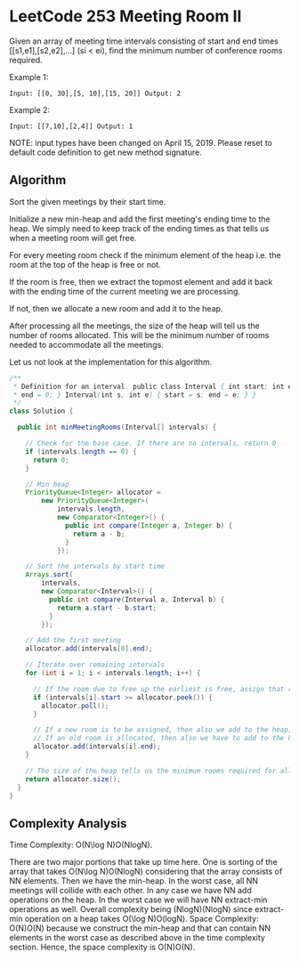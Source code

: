 # LeetCode 253 Meeting Room II
Given an array of meeting time intervals consisting of start and end times [[s1,e1],[s2,e2],...] (si < ei), find the minimum number of conference rooms required.

Example 1:

`Input: [[0, 30],[5, 10],[15, 20]]
Output: 2`

Example 2:

`Input: [[7,10],[2,4]]
Output: 1`

NOTE: input types have been changed on April 15, 2019. Please reset to default code definition to get new method signature.

## Algorithm

Sort the given meetings by their start time.

Initialize a new min-heap and add the first meeting's ending time to the heap. 
We simply need to keep track of the ending times as that tells us when a meeting room will get free.

For every meeting room check if the minimum element of the heap i.e. the room at the top of the heap is free or not.

If the room is free, then we extract the topmost element and add it back with the ending time of the current meeting we are processing.

If not, then we allocate a new room and add it to the heap.

After processing all the meetings, the size of the heap will tell us the number of rooms allocated. 
This will be the minimum number of rooms needed to accommodate all the meetings.

Let us not look at the implementation for this algorithm.

```java
/**
 * Definition for an interval. public class Interval { int start; int end; Interval() { start = 0;
 * end = 0; } Interval(int s, int e) { start = s; end = e; } }
 */
class Solution {

  public int minMeetingRooms(Interval[] intervals) {

    // Check for the base case. If there are no intervals, return 0
    if (intervals.length == 0) {
      return 0;
    }

    // Min heap
    PriorityQueue<Integer> allocator =
        new PriorityQueue<Integer>(
            intervals.length,
            new Comparator<Integer>() {
              public int compare(Integer a, Integer b) {
                return a - b;
              }
            });

    // Sort the intervals by start time
    Arrays.sort(
        intervals,
        new Comparator<Interval>() {
          public int compare(Interval a, Interval b) {
            return a.start - b.start;
          }
        });

    // Add the first meeting
    allocator.add(intervals[0].end);

    // Iterate over remaining intervals
    for (int i = 1; i < intervals.length; i++) {

      // If the room due to free up the earliest is free, assign that room to this meeting.
      if (intervals[i].start >= allocator.peek()) {
        allocator.poll();
      }

      // If a new room is to be assigned, then also we add to the heap,
      // If an old room is allocated, then also we have to add to the heap with updated end time.
      allocator.add(intervals[i].end);
    }

    // The size of the heap tells us the minimum rooms required for all the meetings.
    return allocator.size();
  }
}
```
## Complexity Analysis

Time Complexity: O(N\log N)O(NlogN).

There are two major portions that take up time here. One is sorting of the array that takes O(N\log N)O(NlogN) considering that the array consists of NN elements.
Then we have the min-heap. In the worst case, all NN meetings will collide with each other. In any case we have NN add operations on the heap. In the worst case we will have NN extract-min operations as well. Overall complexity being (NlogN)(NlogN) since extract-min operation on a heap takes O(\log N)O(logN).
Space Complexity: O(N)O(N) because we construct the min-heap and that can contain NN elements in the worst case as described above in the time complexity section. Hence, the space complexity is O(N)O(N).




